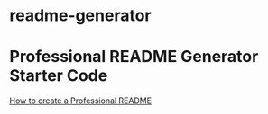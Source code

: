 # readme-generator

# Professional README Generator Starter Code

[How to create a Professional README](https://coding-boot-camp.github.io/full-stack/github/professional-readme-guide)
